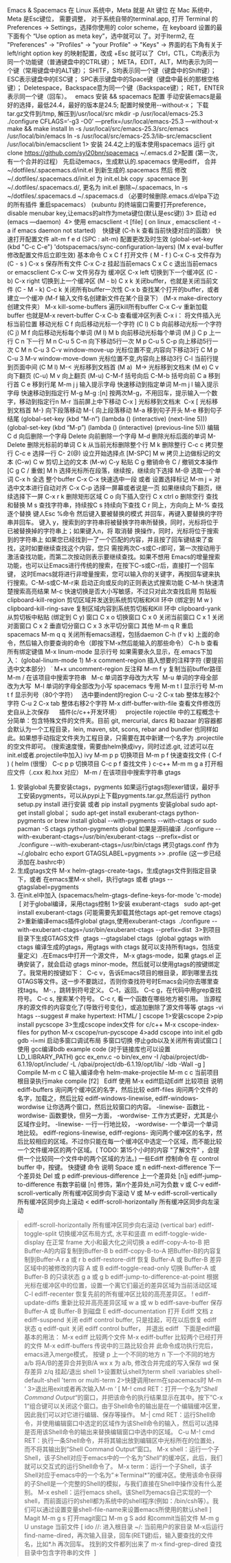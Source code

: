 Emacs & Spacemacs
在 Linux 系统中，Meta 就是 Alt 键位
在 Mac 系统中，Meta 是Esc键位， 需要调整， 对于系统自带的terminal.app, 打开 Terminal 的 Preferences -> Settings，选择你使用的 color scheme，在 keyboard 设置的最下面有个 “Use option as meta key”，选中就可以	了。对于Iterm2, 在 "Preferences" -> "Profiles" -> "your Profile" -> "Keys" -> 界面的右下角有关于 left/right option key 的映射配置，改成 +Esc 就可以了 
Ctrl，CTL，C均表示为同一个功能键（普通键盘中的CTRL键）；
META，EDIT，ALT，M均表示为同一个键（常用键盘中的ALT键）；
SHITF，S均表示同一个键（键盘中的Shift键）；
ESC表示键盘中的ESC键；
SPC表示键盘中的Space键（键盘中最长的那根空格键）；
Deletespace，Backspace意为同一个键（Backspace键）；
RET，ENTER表示同一个键（回车）。
************************************************************************************************************ ************************************************************************************************************
emacs 安装 && spacemacs 配置
手动安装emacs是最好的选择，最低24.4，最好的版本是24.5; 配置时候使用--without-x；
下载tar.gz文件到/tmp, 解压到/usr/local/src
mkdir -p /usr/local/emacs-25.3
./configure CFLAGS=‘-g3 -O0’ —prefix=/usr/local/emacs-25.3 —without-x
make && make install
ln -s /usr/local/src/emacs-25.3/src/emacs /usr/local/bin/emacs
ln -s /usr/local/src/emacs-25.3/lib-src/emacsclient /usr/local/bin/emacsclient
1> 安装
24.4之上的版本使用spacemacs
运行
git clone https://github.com/syl20bnr/spacemacs ~/.emacs.d
2>配置	(第一次，有一个合并的过程）
先启动emacs，生成默认的.spacemacs
使用ediff， 合并~/dotfiles/.spacemacs.d/init.el 到新生成的.spacemacs
然后 修改~/.dotfiles/.spacemacs.d/init.el 为 init.el.bk
copy .spacemace 到 ~/.dotfiles/.spacemacs.d/, 更名为 init.el
删除~/.spacemacs, ln -s ~/dotfiles/.spacemacs.d ~/.spacemacs.d
（必要时候删除.emacs.d/elpa下边的所有插件 重启spacemacs）
(xubuntu 的终端窗口需要打开preference，disable menubar key,让emacs的alt作为meta键位(默认是esc键))
3> 启动
ed (emacs —daemon) 
4> 使用
emacsclient -t [file] ( on linux , emacsclient -t -a if emacs daemon not started) 
************************************************************************************************************ ************************************************************************************************************
快捷键	(C-h k 查看当前快捷对应的函数）
快速打开配置文件
alt-m f e d (SPC : alt-m)
配置更改及时生效
(global-set-key (kbd "C-c C-e") 'dotspacemacs/sync-configuration-layers)
(M x eval-buffer	修改配置文件后立即生效)
基本命令
C x C f 打开文件	( M - f )
C-x C-s 文件存为	(C - s )
C-x s 保存所有文件
C-x C-z	挂起当前emacs
C x C c	退出当前emacs or emacsclient
C-x C-w 文件另存为
缓冲区
C-x left	切换到下一个缓冲区	(C - b)
C-x right	切换到上一个缓冲区	(M - b)
C x k	关闭buffer，也就是关闭当前文件	(C - M - k)
C-c k	关闭所有buffer一次性
C-x b 查找某个打开的buffer，或者建立一个缓冲
(M-f	输入文件名创建新文件在某个目录下）
(M-x make-directory	创建文件夹）
M-x kill-some-buffers 遍历kill所有buffer
C-x C-v 重新加载buffer 也就是M-x revert-buffer
C-x C-b 查看缓冲区列表
C-x i：	将文件插入光标当前位置
移动光标
C f	向后移动光标一个字符	(C l)
C b	向前移动光标一个字符	(C j)
M f	向后移动光标每个单词	(M l)
M b	向前移动光标每个单词	(M j)
C p 上一行
C n 下一行
M n	C-u 5 C-n	向下移动5行一次
M p	C-u 5 C-p	向上移动5行一次
C M n	C-u 3 C-v	window-move-up 光标位置不变,内容向下移动3行
C M p	C-u 3 M-v	window-move-down	光标位置不变,内容向上移动3行
C-l 当前行提到页面中间	(C M l)
M-< 光标移到文档首	(M a) 	M-> 光标移到文档末	(M e)
C v	向下翻页	(C-u)
M v 向上翻页	(M-u)
C-M-f	括号向后
C-M-b	括号向前
C a	移到行首
C e	移到行尾
M-m j j 输入提示字母 快速移动到指定单词
M-m j l 输入提示字母 快速移动到指定行
M-g M-g :[n]	按两次M-g，不用回车，提示输入一个数字，移动到指定行n
M-r 当前屏上中下移动
C-x ] 光标移到文档末  C-x [ 光标移到文档首
M-} 向下段落移动
M-{ 向上段落移动
M-a 移到句子开头
M-e 移到句子结尾
(global-set-key (kbd “M-n”)
(lambda () (interactive) (next-line 5)))
(global-set-key (kbd “M-p”)
(lambda () (interactive) (previous-line 5)))
编辑
C d	向后删除一个字母
Delete	向前删除一个字母
M-d 删除光标后面的单词
M-Delete	删除光标前的单词
C k 从当前光标删除整个行
M k	删除整行
C-c c	拷贝整行
C-c e 选择一行
C- 2(@) 设立开始选择点	[M-SPC]
M w 拷贝上边做标记的文本	(C-w)
C w	剪切上边的文本	(M-w)
C-y 粘贴
C g 撤销命令
C /	撤销文本操作
[C g C /	重做]
M h	选择光标所在段落，继续按，继续向下选择
M-@ 选取一个单词
C-x h 全选 整个buffer
C-x C-x 快速选中一段 或者 设置选择标记
M-m j =	对选中文本进行自动对齐
C-x C-p 选择一屏幕或者说是一页 如果继续向下翻页，继续选择下一屏
C-x r k 删除矩形区域
C o	向下插入空行
C x ctrl o	删除空行
查找和替换
M s	查找字符串，持续按C s 持续向下查找
C r	同上，方向向上
M-% 查找逐个替换 键人Esc %命令 然后键入要被替换的模式 并回车，再键入要替换的字符串并回车。 键入	y，搜索到的字符串将被替换字符串所替换，同时，光标将位于已被替换掉的字符串上；如果键入n，将	取消替 换操作，同时，光标将位于搜索到的字符串上
如果您已经找到一了一个匹配的内容，并且按了回车键结束了查找，这时如要继续查找这个内容，您只	需按两次C-s或C-r即可，第一次按动用于激活查找功能，而第二次按动则表示要继续查找。如果不想用	Emacs的增量搜索功能，也可以让Emacs进行传统的搜索，在按下C-s或C-r后，直接打一个回车键，	这时Emacs就将进行非增量搜索，您可以输入你的关键字，再按回车键来执行搜索。C-M-s或C-M-r来	启动正向或反向的正则表达式搜索功能
C-M-h	快速清楚搜索高亮结果
M-c 快速切换是否大小写敏感，不过只对此次查找启用
剪贴板
clipboard-kill-region 剪切区域并发送到系统剪切板和Kill 环中	(绑定到 M w )
clipboard-kill-ring-save 复制区域内容到系统剪切板和Kill 环中
clipboard-yank 从剪切板中粘贴	(绑定到 C y)
窗口
C x o	切换窗口
C x 0	关闭当前窗口
C x 1	关闭对面窗口
C x 2	垂直切分窗口
C x 3	水平切分窗口
其他
M-m q R	重启spacemacs
M-m q q	关闭所有emacs进程，包括daemon
C-h (f v k) 上面的命令，然后输入你要查询的命令（即按下M-x然后能输入的那些命令）
C-h b 查看所有绑定键值
M-x linum-mode	显示行号 如果需要永久显示，在.emacs下加入：
(global-linum-mode 1)
M-x comment-region 插入想要的注释字符	(要提前选中文本部分） ˙
M+x uncomment-region 反注释
M-m f y	复制当前buffer路径
M-m /	在该项目中搜索字符串
 	M-c 单词首字母改为大写  M-u 单词的字母全部改为大写  M-l 单词的字母全部改为小写
spacemacs 专用
M-m t l 显示行号
M-m t f 显示列号（80个字符）
  选中要indent的region
C-u -2 C-x tab 整体左移2个字符
C-u 2 C-x tab 整体右移2个字符
M-x diff-buffer-with-file 查看文件修改历史自从上次保存
  
************************************************************************************************************ ************************************************************************************************************
插件(c/c++开发环境） 
 projectile
rojectile 中的工程概念十分简单：包含特殊文件的文件夹。目前 git, mercurial, darcs 和 bazaar 的容器都会默认为一个工程目录，lein, maven, sbt, scons, rebar and bundler 也同样如此。如果想手动指定文件夹为工程目录，只需要在其中新建一个名字为 .projectile 的空文件即可。
(搜索速度慢，需要由helm换成ivy，同时过滤.git, 过滤可以在init.el或者.projectile中加入)
ivy
M-m p p	切换项目
M-m	p f	快速查找文件	( C-f	)
(
helm	(很慢）
C-c p p	切换项目
C-c p f	查找文件
}
c-c++
M-m m g a 打开相应文件（.cxx 和.hxx 对应）
M-m /	在该项目中搜索字符串
gtags
1. 安装global
先要安装ctags，pygments
如果运行gtags抱lexer错误，最好手工安装pygments，可以从pypi上下载pygments.tar.gz,然后运行 python setup.py install 进行安装
或者 pip install pygments
安装global
sudo apt-get install global； sudo apt-get install exuberant-ctags python-pygments
or
brew install global --with-pygments --with-ctags
or
sudo pacman -S ctags python-pygments global
如果是源码编译
./configure --with-exuberant-ctags=/usr/bin/exuberant-ctags --prefix=dist or
./configure --with-exuberant-ctags=/usr/bin/ctags
拷贝gtags.conf 作为 ~/.globalrc
echo export GTAGSLABEL=pygments >> .profile	(这一步已经添加在.bashrc中）
2. 生成gtags文件
M-x helm-gtags-create-tags，生成gtags文件到指定目录下，或者
在emacs里M-x shell，执行gtags 或者 gtags --gtagslabel=pygments
3. 在init.el中加入
(spacemacs/helm-gtags-define-keys-for-mode 'c-mode)
 [
对于global编译，采用ctags控制 1>安装 exuberant-ctags  	sudo apt-get install exuberant-ctags (可能需要先卸载其他ctags apt-get remove ctags) 2>重新编译emacs插件global gtags,使用exuberant-ctags 	./configure --with-exuberant-ctags=/usr/bin/exuberant-ctags --prefix=dist  3>到项目目录下生成GTAGS文件 	gtags --gtagslabel ctags  (global ggtags with ctags 编译生成的gtags，用gtags with ctags 就可以支持所有tags，包括变量定义) 
.在Emacs中打开一个源文件， M-x gtags-mode，如果 gtags.el 正确安装了，就会启动 gtags minor-mode。然后就可以使用gtags的按键绑定了。我常用的按键如下： 
C-c v，告诉Emacs项目的根目录，即到哪里去找GTAGS等文件。这一步不要跳过，否则你查找符号时Emacs会问你去哪里查找tags。
M-.，跳转到符号定义。
C-t，返回。
C-c g，在代码中用grep查找符号。
C-c s, 搜索某个符号。
C-c r, 看一个函数在哪些地方被引用。
当源程序的源文件的内容变化了(导致行号变化)，或追加删除了源文件等等
gtags -vi
htags --suggest # make hypertext: HTML/
]
cscope
1>安装cscope
2>pip install pycscope
3>生成cscope index文件
for c/c++	M-x cscope-index-files
for python M-x cscope/run-pycscope
4>add cscope into init.el
gdb
gdb -i=mi 启动多窗口调试布局
<f4>	多窗口切换
<f8>	停止gdb以及关闭所有调试窗口
[
使用 gcc编译bdb example code (对于链接库也可以设置 LD_LIBRARY_PATH)
gcc ex_env.c -o bin/ex_env -I /qbai/project/db-6.1.19/opt/include/ -L /qbai/project/db-6.1.19/opt/lib/ -ldb -Wall -g
]
 
Compile
M-m c C 输入编译命令	helm-make-projectile
M-m c c	当前项目根目录执行make	compile	[f2]
 
Ediff
使用 M-x ediff启动Ediff
比较项目	说明
ediff-buffers	询问两个缓冲区的名字，然后比较
ediff-files	询问两个文件的名字，加载之，然后比较
ediff-windows-linewise, ediff-windows-wordwise	让你选两个窗口，然后比较窗口的内容。 -linewise- 函数比 -wordwise- 函数要快，但另一方面， -wordwise- 工作方式更好，尤其是小区域作业时。 -linewise- 一行一行地比较， -wordwise- 一个单词一个单词地比较。
ediff-regions-linewise, ediff-regions-	询问两个缓冲区的名字，然后比较相应的区域。不过你只能在每一个缓冲区中选定一个区域，而不能比较一个文件缓冲区的两个区域。( TODO: 第15个小时的内容 "了解文件" ，会提供一个比较同一个文件中的两个区域的方法。)
一些Ediff 控制命令
在 control buffer 中，按键。
快捷键	命令	说明
Space 或 n	ediff-next-difference	下一个差异处
Del 或 p	ediff-previous-difference	上一个差异处
[n]j	ediff-jump-to-difference	有数字前缀 [n] 修饰，第n个差异处,n可为负数
v 或 C-v	ediff-scroll-vertically	所有缓冲区同步向下滚动
V 或 M-v	ediff-scroll-vertically	所有缓冲区同步向上滚动
<	ediff-scroll-horizontally	所有缓冲区同步向左滚动
>	ediff-scroll-horizontally	所有缓冲区同步向右滚动
(vertical bar)	ediff-toggle-split	切换缓冲区布局方式, 水平和竖直
m	ediff-toggle-wide-display	在正常 frame 大小和最大化之间切换
a	ediff-copy-A-to-B	把Buffer-A的内容复制到Buffer-B
b	ediff-copy-B-to-A	把Buffer-B的内容复制到Buffer-A
r a 或 r b	ediff-restore-diff	恢复 Buffer-A 或 Buffer-B 差异区域中的被修改的内容
A 或 B	ediff-toggle-read-only	切换 Buffer-A 或 Buffer-B 的只读状态
g a 或 g b	ediff-jump-to-difference-at-point	根据光标在缓冲区中的位置，设置一个离它们最近的差异区域为当前活动区域
C-l	ediff-recenter	恢复先前的所有缓冲区比较的高亮差异区。
!	ediff-update-diffs	重新比较并高亮差异区域
w a 或 w b	ediff-save-buffer	保存 Buffer-A 或 Buffer-B 到磁盘
E	ediff-documentation	打开 Ediff 文档
z	ediff-suspend	关闭 ediff control buffer, 只是挂起，可在以后恢复 ediff 状态
q	ediff-quit	关闭 ediff control buffer， 并退出 ediff
 
下面是ediff最基本的用法： M-x ediff 比较两个文件 M-x ediff-buffer 比较两个已经打开的文件 M-x ediff-buffers 传说中的三路比较合并
此命令成功执行完后，emacs进入merge模式， 按键 p 上一个不同的地方 n 下一个不同的地方
a/b 将A/B的差异合并到B/A
wx x 为 a/b, 修改合并完成的写入保存 wd 保存差异
z/q 挂起/退出
shell
1>设置默认shell为term
shell :variables shell-default-shell 'term or multi-term
2>快捷调用term在spacemacs时 M-m ‘
3>退出用exit或者再次输入M-m ‘
[
M-! cmd RET：打开一个名为“*Shell Command Output*“的窗口，并把该命令的执行结果显示在其中。按下”C-x 1“组合键可以关闭这个窗口。由于Shell命令的输出是在一个编辑缓冲区里，因此我们可以对它进行编辑、保存等操作。
M-| cmd RET：运行Shell命令，并使用编辑窗口中选定的区域作为该Shell命令的输入，然后可以选择是否用该Shell命令的输出来替换编辑窗口中选中的区域。
C-u M-! cmd RET：执行一条Shell命令，并将其输出放到编辑区中光标所在的位置处，而不将其输出到”Shell Command Output“窗口。
M-x shell：运行一个子Shell，该子Shell对应于emacs中的一个名为”*Shell*"的缓冲区，此后，我们就可以交互式的运行Shell命令了。
M-x term：运行一个子Shell，该子Shell对应于emacs中的一个名为“＊Terminal*”的缓冲区。使用该命令获得的子Shell是一个完整的Shell的模拟，与我们直接在Shell中操作没有什么差别。
M-x eshell：运行emacs shell。该Shell为emacs自己实现的一个shell，而前面运行的shell都为系统中的shell程序(例如：/bin/csh等）。我们可以通过设置变量shell-file-name来设置emacs所使用的默认shell
]
Magit
M-m g s	打开magit窗口
M-m g S	add 和commit当前文件
M-m g U unstage 当前文件
[ ido
//: 进入根目录
~/: 当前用户的家目录
M-x后运行find-name-dired，再次输入目录，回车(RET键)后，输入要查找的文件名，比如*.h 再次回车。
找到的文件都列出来了
m-x find-grep-dired 查找目录中包含字符串的文件
 ]
 
​
